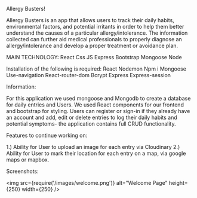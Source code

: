 Allergy Busters! 

Allergy Busters is an app that allows users to track their daily habits, environmental factors, and potential irritants in order to help them better understand the causes of a particular allergy/intolerance. The information collected can further aid medical professionals to properly diagnose an allergy/intolerance and develop a proper treatment or avoidance plan.


MAIN TECHNOLOGY:
React
Css
JS
Express 
Bootstrap
Mongoose 
Node

Installation of the following is required: 
React 
Nodemon
Npm i 
Mongoose
Use-navigation
React-router-dom
Bcrypt
Express
Express-session

Information: 

For this application we used mongoose and Mongodb to create a database for daily entries and Users. We used React components for our frontend and bootstrap for styling. Users can register or sign-in if they already have an account and add, edit or delete entries to log their daily habits and potential symptoms- the application contains full CRUD functionality.


Features to continue working on: 

1.) Ability for User to upload an image for each entry via Cloudinary
2.) Ability for User to mark their location for each entry on a map, via google maps or mapbox. 


Screenshots: 

<img src={require('/images/welcome.png')} alt="Welcome Page" height={250} width={250} /> 

